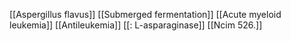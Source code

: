 [[Aspergillus flavus]]
[[Submerged fermentation]]
[[Acute myeloid leukemia]]
[[Antileukemia]]
[[: L-asparaginase]]
[[Ncim 526.]]
